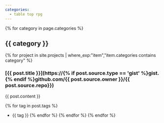 ```yaml
---
categories:
  - table top rpg
---
```


{% for category in page.categories %}
## {{ category }}


{% for project in site.projects | where_exp:"item","item.categories contains category" %}
### [{{ post.title }}](https://{% if post.source.type == 'gist' %}gist.{% endif %}github.com/{{ post.source.owner }}/{{ post.source.repo}})


{{ post.content }}


{% for tag in post.tags %}
* {{ tag }}
{% endfor %}
{% endfor %}
{% endfor %}
